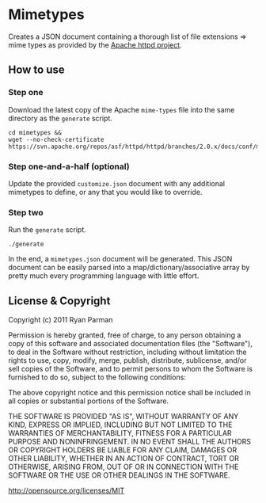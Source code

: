# Mimetypes

Creates a JSON document containing a thorough list of file extensions => mime types as provided by the [Apache httpd project](http://httpd.apache.org).


## How to use

### Step one

Download the latest copy of the Apache `mime-types` file into the same directory as the `generate` script.

	cd mimetypes &&
	wget --no-check-certificate https://svn.apache.org/repos/asf/httpd/httpd/branches/2.0.x/docs/conf/mime.types

### Step one-and-a-half (optional)

Update the provided `customize.json` document with any additional mimetypes to define, or any that you would like to override.

### Step two

Run the `generate` script.

	./generate

In the end, a `mimetypes.json` document will be generated. This JSON document can be easily parsed into a map/dictionary/associative array by pretty much every programming language with little effort.


## License & Copyright

Copyright (c) 2011 Ryan Parman

Permission is hereby granted, free of charge, to any person obtaining a copy of
this software and associated documentation files (the "Software"), to deal in
the Software without restriction, including without limitation the rights to
use, copy, modify, merge, publish, distribute, sublicense, and/or sell copies
of the Software, and to permit persons to whom the Software is furnished to do
so, subject to the following conditions:

The above copyright notice and this permission notice shall be included in all
copies or substantial portions of the Software.

THE SOFTWARE IS PROVIDED "AS IS", WITHOUT WARRANTY OF ANY KIND, EXPRESS OR
IMPLIED, INCLUDING BUT NOT LIMITED TO THE WARRANTIES OF MERCHANTABILITY,
FITNESS FOR A PARTICULAR PURPOSE AND NONINFRINGEMENT. IN NO EVENT SHALL THE
AUTHORS OR COPYRIGHT HOLDERS BE LIABLE FOR ANY CLAIM, DAMAGES OR OTHER
LIABILITY, WHETHER IN AN ACTION OF CONTRACT, TORT OR OTHERWISE, ARISING FROM,
OUT OF OR IN CONNECTION WITH THE SOFTWARE OR THE USE OR OTHER DEALINGS IN THE
SOFTWARE.

<http://opensource.org/licenses/MIT>
